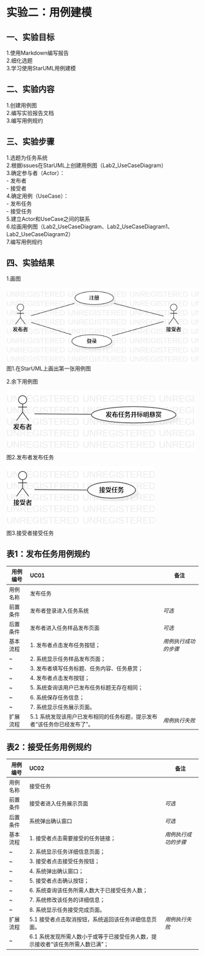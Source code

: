 # 实验二：用例建模

## 一、实验目标

1.使用Markdown编写报告  
2.细化选题  
3.学习使用StarUML用例建模

## 二、实验内容

1.创建用例图  
2.编写实验报告文档  
3.编写用例规约

## 三、实验步骤

1.选题为任务系统  
2.根据issues在StarUML上创建用例图（Lab2_UseCaseDiagram）  
3.确定参与者（Actor）：  
    - 发布者  
    - 接受者  
4.确定用例（UseCase）：  
    - 发布任务  
    - 接受任务  
5.建立Actor和UseCase之间的联系  
6.绘画用例图（Lab2_UseCaseDiagram、Lab2_UseCaseDiagram1、Lab2_UseCaseDiagram2）  
7.编写用例规约

## 四、实验结果

1.画图

![第一张用例图](./Lab2_UseCaseDiagram.jpg)  
图1.在StarUML上画出第一张用例图

2.余下用例图

![第二张用例图](./Lab2_UseCaseDiagram1.jpg)  
图2.发布者发布任务

![第三张用例图](./Lab2_UseCaseDiagram2.jpg)  
图3.接受者接受任务

## 表1：发布任务用例规约  

用例编号  | UC01 | 备注  
-|:-|-  
用例名称  | 发布任务  |   
前置条件  | 发布者登录进入任务系统   | *可选*   
后置条件  | 发布者进入任务样品发布页面     | *可选*   
基本流程  | 1. 发布者点击发布任务按钮；  |*用例执行成功的步骤*    
~| 2. 系统显示任务样品发布页面；  |   
~| 3. 发布者填写任务标题、任务内容、任务悬赏；  |   
~| 4. 发布者点击发布按钮；  |   
~| 5. 系统查询该用户已发布任务标题无存在相同；  |   
~| 6. 系统保存任务信息；  |   
~| 7. 系统显示任务展示页面。  |  
扩展流程  | 5.1 系统发现该用户已发布相同的任务标题，提示发布者“该任务你已经发布了”。 |*用例执行失败*   

## 表2：接受任务用例规约  

用例编号  | UC02 | 备注  
-|:-|-  
用例名称  | 接受任务  |   
前置条件  | 接受者进入任务展示页面   | *可选*   
后置条件  | 系统弹出确认窗口   | *可选*   
基本流程  | 1. 接受者点击需要接受的任务链接；  |*用例执行成功的步骤*    
~| 2. 系统显示任务详细信息页面；  |   
~| 3. 接受者点击接受任务按钮；  |   
~| 4. 系统弹出确认窗口；  |   
~| 5. 接受者点击确认按钮；  |   
~| 6. 系统查询该任务所需人数大于已接受任务人数； |   
~| 7. 系统修改该任务的详细信息； |   
~| 8. 系统显示任务接受完成页面。  |  
扩展流程  | 5.1 接受者点击取消按钮，系统返回该任务详细信息页面。  |*用例执行失败*  
~| 6.1 系统发现所需人数小于或等于已接受任务人数，提示接收者“该任务所需人数已满”；  |   
